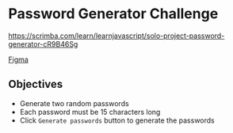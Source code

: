 # Password Generator Challenge

https://scrimba.com/learn/learnjavascript/solo-project-password-generator-cR9B46Sg

[Figma](https://www.figma.com/file/NEj9JDycMjF3XKXq7swoc9/Random-Password-Generator-(New-version)?node-id=0%3A1)

## Objectives

- Generate two random passwords
- Each password must be 15 characters long
- Click `Generate passwords` button to generate the passwords